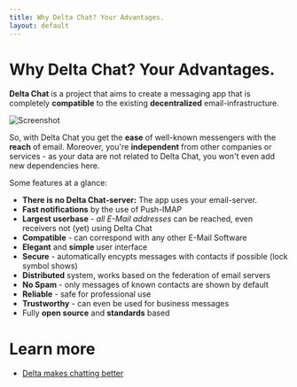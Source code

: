 ```yaml
---
title: Why Delta Chat? Your Advantages.
layout: default
---
```


# Why Delta Chat? Your Advantages.

**Delta Chat** is a project that aims to create a messaging app that is
completely **compatible** to the existing **decentralized** email-infrastructure.

![Screenshot](../assets/features/start-img4.png)

So, with Delta Chat you get the **ease** of well-known messengers with the
**reach** of email. Moreover, you're **independent** from other companies or
services - as your data are not related to Delta Chat, you won't even add new
dependencies here.

Some features at a glance:

- **There is no Delta Chat-server:** The app uses your email-server.
- **Fast notifications** by the use of Push-IMAP
- **Largest userbase** - _all E-Mail addresses_ can be reached, even receivers not (yet) using Delta Chat
- **Compatible** - can correspond with any other E-Mail Software
- **Elegant** and **simple** user interface
- **Secure** - automatically encypts messages with contacts if possible (lock symbol shows)
- **Distributed** system, works based on the federation of email servers
- **No Spam** - only messages of known contacts are shown by default
- **Reliable** - safe for professional use
- **Trustworthy** - can even be used for business messages
- Fully **open source** and **standards** based

# Learn more

- [Delta makes chatting better](delta-makes-chatting-better)
